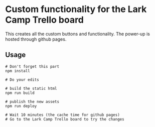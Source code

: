 # Custom functionality for the Lark Camp Trello board

This creates all the custom buttons and functionality.  The power-up is hosted
through github pages.

## Usage

```
# Don't forget this part
npm install

# Do your edits

# build the static html
npm run build

# publish the new assets
npm run deploy

# Wait 10 minutes (the cache time for github pages)
# Go to the Lark Camp Trello board to try the changes
```
